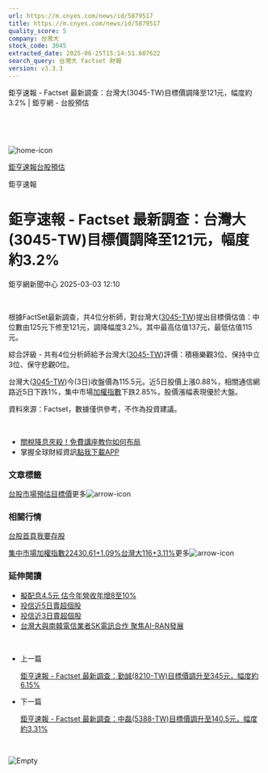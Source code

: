 ```yaml
---
url: https://m.cnyes.com/news/id/5879517
title: https://m.cnyes.com/news/id/5879517
quality_score: 5
company: 台灣大
stock_code: 3045
extracted_date: 2025-06-25T15:14:51.607622
search_query: 台灣大 factset 財報
version: v3.3.3
---
```


鉅亨速報 - Factset 最新調查：台灣大(3045-TW)目標價調降至121元，幅度約3.2% | 鉅亨網 - 台股預估

‌

‌

![home-icon](/assets/icons/breadCrumb/symbol-icon-home.svg)

[鉅亨速報](/news/cat/anue_live)[台股預估](/news/cat/tw_forecast)

鉅亨速報

# 鉅亨速報 - Factset 最新調查：台灣大(3045-TW)目標價調降至121元，幅度約3.2%

鉅亨網新聞中心 2025-03-03 12:10

‌

根據FactSet最新調查，共4位分析師，對台灣大([3045-TW](https://www.cnyes.com/twstock/3045))提出目標價估值：中位數由125元下修至121元，調降幅度3.2%。其中最高估值137元，最低估值115元。

綜合評級 - 共有4位分析師給予台灣大([3045-TW](https://www.cnyes.com/twstock/3045))評價：積極樂觀3位、保持中立3位、保守悲觀0位。

台灣大([3045-TW](https://www.cnyes.com/twstock/3045))今(3日)收盤價為115.5元。近5日股價上漲0.88%，相關通信網路近5日下跌1%，集中市場[加權指數](https://invest.cnyes.com/index/TWS/TSE01)下跌2.85%，股價漲幅表現優於大盤。

資料來源：Factset，數據僅供參考，不作為投資建議。

‌

* [關稅降息夾殺！免費講座教你如何布局](https://www.rsc.com.tw/Cnyes_RSC/SeminarBooking2025InvestmentOutlook.aspx?utm_source=anue&utm_medium=usstocks_end)
* 掌握全球財經資訊[點我下載APP](http://www.cnyes.com/app/?utm_source=mweb&utm_medium=HamMenuBanner&utm_campaign=fixed&utm_content=entr)

### 文章標籤

[台股](https://news.cnyes.com/tag/台股 "台股")[市場預估](https://news.cnyes.com/tag/市場預估 "市場預估")[目標價](https://news.cnyes.com/tag/目標價 "目標價")更多![arrow-icon](/assets/icons/arrows/arrow-down.svg)

### 相關行情

[台股首頁](https://www.cnyes.com/twstock)[我要存股](https://supr.link/8OHaU)

[集中市場加權指數22430.61+1.09%](https://invest.cnyes.com/index/TWS/TSE01)[台灣大116+3.11%](https://www.cnyes.com/twstock/3045)更多![arrow-icon](/assets/icons/arrows/arrow-down.svg)

### 延伸閱讀

* [擬配息4.5元 估今年營收年增8至10%](/news/id/5877492)
* [投信近5日賣超個股](/news/id/5875719)
* [投信近3日賣超個股](/news/id/5875717)
* [台灣大與南韓電信業者SK電訊合作 聚焦AI-RAN發展](/news/id/5873273)

‌

* 上一篇

  [鉅亨速報 - Factset 最新調查：勤誠(8210-TW)目標價調升至345元，幅度約6.15%](/news/id/5879885)
* 下一篇

  [鉅亨速報 - Factset 最新調查：中磊(5388-TW)目標價調升至140.5元，幅度約3.31%](/news/id/5878973)

‌

![Empty](/assets/icons/skeleton/empty-image.svg)

‌